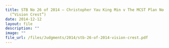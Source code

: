 ```yaml
---
title: STB No 26 of 2014 – Christopher Yau King Min v The MCST Plan No 3400
  (“Vision Crest”)
date: 2014-12-12
layout: file
description: ""
image: ""
file_url: /files/Judgments/2014/stb-26-of-2014-vision-crest.pdf
---
```

